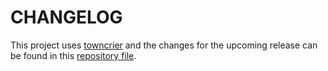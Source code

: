 # CHANGELOG

This project uses [towncrier](https://towncrier.readthedocs.io/) and the
changes for the upcoming release can be found in
this [repository file](doc/source/changelog.rst).